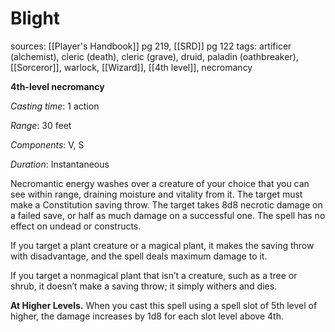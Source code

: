 # Blight
sources: [[Player's Handbook]] pg 219, [[SRD]] pg 122
tags: artificer (alchemist), cleric (death), cleric (grave), druid, paladin (oathbreaker), [[Sorceror]], warlock, [[Wizard]], [[4th level]], necromancy

**4th-level necromancy**

*Casting time*: 1 action

*Range*: 30 feet

*Components*: V, S

*Duration*: Instantaneous

Necromantic energy washes over a creature of your choice that you can see within range, draining moisture and vitality from it. The target must make a Constitution saving throw. The target takes 8d8 necrotic damage on a failed save, or half as much damage on a successful one. The spell has no effect on undead or constructs.

If you target a plant creature or a magical plant, it makes the saving throw with disadvantage, and the spell deals maximum damage to it.

If you target a nonmagical plant that isn’t a creature, such as a tree or shrub, it doesn’t make a saving throw; it simply withers and dies.

**At Higher Levels.** When you cast this spell using a spell slot of 5th level of higher, the damage increases by 1d8 for each slot level above 4th.
